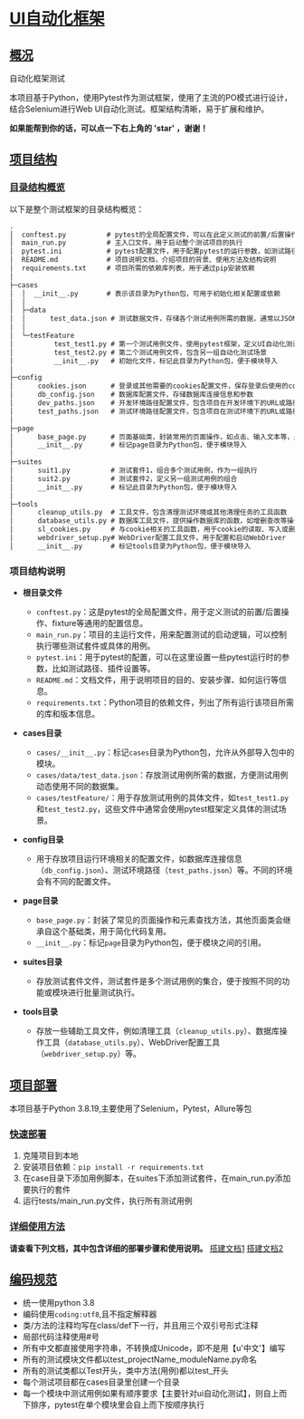 # [UI自动化框架](/)

## [概况](/)

自动化框架测试

本项目基于Python，使用Pytest作为测试框架，使用了主流的PO模式进行设计，结合Selenium进行Web UI自动化测试。框架结构清晰，易于扩展和维护。

**如果能帮到你的话，可以点一下右上角的 'star' ，谢谢！**

## [项目结构](/)

### [目录结构概览](/)

以下是整个测试框架的目录结构概览：

```cmd
.
│  conftest.py          # pytest的全局配置文件，可以在此定义测试的前置/后置操作、hook函数等
│  main_run.py          # 主入口文件，用于启动整个测试项目的执行
│  pytest.ini           # pytest配置文件，用于配置pytest的运行参数，如测试路径、插件配置等
│  README.md            # 项目说明文档，介绍项目的背景、使用方法及结构说明
│  requirements.txt     # 项目所需的依赖库列表，用于通过pip安装依赖
│
├─cases
│  │  __init__.py       # 表示该目录为Python包，可用于初始化相关配置或依赖
│  │
│  ├─data
│  │      test_data.json # 测试数据文件，存储各个测试用例所需的数据，通常以JSON格式保存
│  │
│  └─testFeature
│          test_test1.py # 第一个测试用例文件，使用pytest框架，定义UI自动化测试的具体场景
│          test_test2.py # 第二个测试用例文件，包含另一组自动化测试场景
│          __init__.py   # 初始化文件，标记此目录为Python包，便于模块导入
│
├─config
│      cookies.json      # 登录或其他需要的cookies配置文件，保存登录后使用的cookie信息
│      db_config.json    # 数据库配置文件，存储数据库连接信息和参数
│      dev_paths.json    # 开发环境路径配置文件，包含项目在开发环境下的URL或路径信息
│      test_paths.json   # 测试环境路径配置文件，包含项目在测试环境下的URL或路径信息
│
├─page
│      base_page.py      # 页面基础类，封装常用的页面操作，如点击、输入文本等，是其他页面类的父类
│      __init__.py       # 标记page目录为Python包，便于模块导入
│
├─suites
│      suit1.py          # 测试套件1，组合多个测试用例，作为一组执行
│      suit2.py          # 测试套件2，定义另一组测试用例的组合
│      __init__.py       # 标记此目录为Python包，便于模块导入
│
├─tools
│      cleanup_utils.py  # 工具文件，包含清理测试环境或其他清理任务的工具函数
│      database_utils.py # 数据库工具文件，提供操作数据库的函数，如增删查改等操作
│      sl_cookies.py     # 与cookie相关的工具函数，用于cookie的读取、写入或删除操作
│      webdriver_setup.py# WebDriver配置工具文件，用于配置和启动WebDriver
│      __init__.py       # 标记tools目录为Python包，便于模块导入
```

### 项目结构说明

- **根目录文件**
  - `conftest.py`：这是pytest的全局配置文件，用于定义测试的前置/后置操作、fixture等通用的配置信息。
  - `main_run.py`：项目的主运行文件，用来配置测试的启动逻辑，可以控制执行哪些测试套件或具体的用例。
  - `pytest.ini`：用于pytest的配置，可以在这里设置一些pytest运行时的参数，比如测试路径、插件设置等。
  - `README.md`：文档文件，用于说明项目的目的、安装步骤、如何运行等信息。
  - `requirements.txt`：Python项目的依赖文件，列出了所有运行该项目所需的库和版本信息。

- **cases目录**
  - `cases/__init__.py`：标记`cases`目录为Python包，允许从外部导入包中的模块。
  - `cases/data/test_data.json`：存放测试用例所需的数据，方便测试用例动态使用不同的数据集。
  - `cases/testFeature/`：用于存放测试用例的具体文件，如`test_test1.py`和`test_test2.py`，这些文件中通常会使用pytest框架定义具体的测试场景。

- **config目录**
  - 用于存放项目运行环境相关的配置文件，如数据库连接信息（`db_config.json`）、测试环境路径（`test_paths.json`）等。不同的环境会有不同的配置文件。

- **page目录**
  - `base_page.py`：封装了常见的页面操作和元素查找方法，其他页面类会继承自这个基础类，用于简化代码复用。
  - `__init__.py`：标记`page`目录为Python包，便于模块之间的引用。

- **suites目录**
  - 存放测试套件文件，测试套件是多个测试用例的集合，便于按照不同的功能或模块进行批量测试执行。

- **tools目录**
  - 存放一些辅助工具文件，例如清理工具（`cleanup_utils.py`）、数据库操作工具（`database_utils.py`）、WebDriver配置工具（`webdriver_setup.py`）等。

## [项目部署](/)

本项目基于Python 3.8.19,主要使用了Selenium，Pytest，Allure等包

### [快速部署](/)

1. 克隆项目到本地
2. 安装项目依赖：`pip install -r requirements.txt`
3. 在case目录下添加用例脚本，在suites下添加测试套件，在main_run.py添加要执行的套件
4. 运行tests/main_run.py文件，执行所有测试用例

### [详细使用方法](/)

**请查看下列文档，其中包含详细的部署步骤和使用说明。**
[搭建文档1](./搭建文档/1_PC-Web端-UI自动化搭建-环境准备.md)
[搭建文档2](./搭建文档/2_PC-Web端-UI自动化搭建-使用方法.md)

## [编码规范](/)

- 统一使用python 3.8
- 编码使用`coding:utf8`,且不指定解释器
- 类/方法的注释均写在class/def下一行，并且用三个双引号形式注释
- 局部代码注释使用#号
- 所有中文都直接使用字符串，不转换成Unicode，即不是用【u'中文'】编写
- 所有的测试模块文件都以test_projectName_moduleName.py命名
- 所有的测试类都以Test开头，类中方法(用例)都以test_开头
- 每个测试项目都在cases目录里创建一个目录
- 每一个模块中测试用例如果有顺序要求【主要针对ui自动化测试】，则自上而下排序，pytest在单个模块里会自上而下按顺序执行
